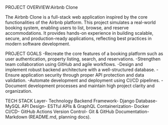 PROJECT OVERVIEW:Airbnb Clone

The Airbnb Clone is a full-stack web application inspired by the core functionalities of the Airbnb platform.
This project simulates a real-world booking system, enabling users to list, browse, and reserve accommodations.
It provides hands-on experience in building scalable, secure, and production-ready applications, reflecting best practices in modern software development.

PROJECT GOALS
-Recreate the core features of a booking platform such as user authentication, property listing, search, and reservations.
-Strengthen team collaboration using GitHub and agile workflows.
-Design and implement robust backend architecture with a well-structured database.
-Ensure application security through proper API protection and data validation.
-Automate development and deployment using CI/CD pipelines.
-Document development processes and maintain high project clarity and organization.

TECH STACK
Layer- Technology
Backend Framework- Django
Database- MySQL
API Design- ESTful APIs & GraphQL
Containerization- Docker
CI/CD- GitHub Actions
Version Control- Git & GitHub
Documentation- Markdown (README.md, planning docs).
